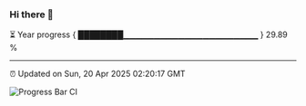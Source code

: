 ### Hi there 👋

⏳ Year progress { ████████▁▁▁▁▁▁▁▁▁▁▁▁▁▁▁▁▁▁▁▁▁▁ } 29.89 %

---

⏰ Updated on Sun, 20 Apr 2025 02:20:17 GMT

![Progress Bar CI](https://github.com/IshwaranRudhara/GIT-ACTION/workflows/Progress%20Bar%20CI/badge.svg)
